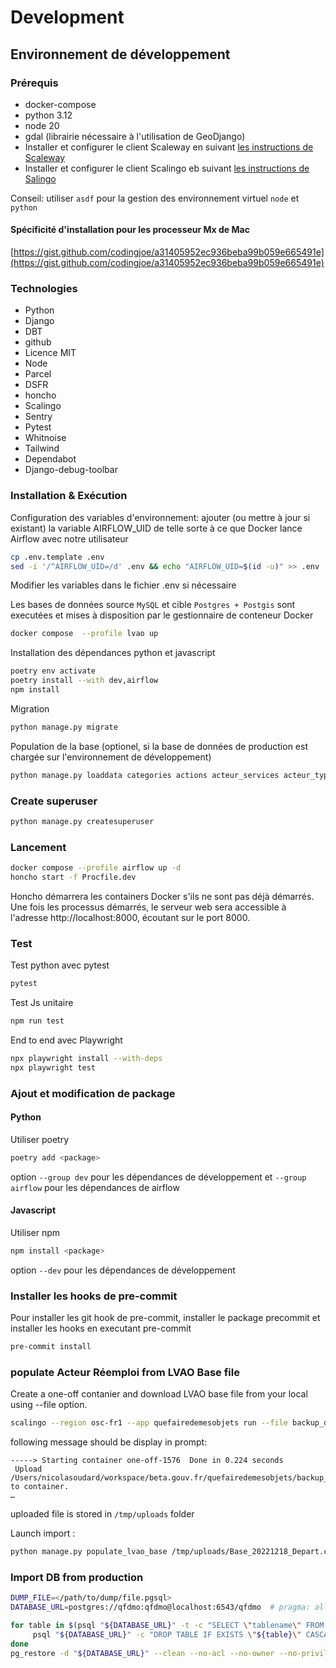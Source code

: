 # Development

## Environnement de développement

### Prérequis

- docker-compose
- python 3.12
- node 20
- gdal (librairie nécessaire à l'utilisation de GeoDjango)
- Installer et configurer le client Scaleway en suivant [les instructions de Scaleway](https://www.scaleway.com/en/docs/scaleway-cli/quickstart/)
- Installer et configurer le client Scalingo eb suivant [les instructions de Salingo](https://doc.scalingo.com/platform/cli/start)

Conseil: utiliser `asdf` pour la gestion des environnement virtuel `node` et `python`

#### Spécificité d'installation pour les processeur Mx de Mac

[https://gist.github.com/codingjoe/a31405952ec936beba99b059e665491e](https://gist.github.com/codingjoe/a31405952ec936beba99b059e665491e)

### Technologies

- Python
- Django
- DBT
- github
- Licence MIT
- Node
- Parcel
- DSFR
- honcho
- Scalingo
- Sentry
- Pytest
- Whitnoise
- Tailwind
- Dependabot
- Django-debug-toolbar

### Installation & Exécution

Configuration des variables d'environnement: ajouter (ou mettre à jour si existant)
la variable AIRFLOW_UID de telle sorte à ce que Docker lance Airflow avec notre utilisateur

```sh
cp .env.template .env
sed -i '/^AIRFLOW_UID=/d' .env && echo "AIRFLOW_UID=$(id -u)" >> .env
```

Modifier les variables dans le fichier .env si nécessaire

Les bases de données source `MySQL` et cible `Postgres + Postgis` sont executées et mises à disposition par le gestionnaire de conteneur Docker

```sh
docker compose  --profile lvao up
```

Installation des dépendances python et javascript

```sh
poetry env activate
poetry install --with dev,airflow
npm install
```

Migration

```sh
python manage.py migrate
```

Population de la base (optionel, si la base de données de production est chargée sur l'environnement de développement)

```sh
python manage.py loaddata categories actions acteur_services acteur_types
```

### Create superuser

```sh
python manage.py createsuperuser
```

### Lancement

```sh
docker compose --profile airflow up -d
honcho start -f Procfile.dev
```

Honcho démarrera les containers Docker s'ils ne sont pas déjà démarrés.
Une fois les processus démarrés, le serveur web sera accessible à l'adresse http://localhost:8000, écoutant sur le port 8000.

### Test

Test python avec pytest

```sh
pytest
```

Test Js unitaire

```sh
npm run test
```

End to end avec Playwright

```sh
npx playwright install --with-deps
npx playwright test
```

### Ajout et modification de package

#### Python

Utiliser poetry

```sh
poetry add <package>
```

option `--group dev` pour les dépendances de développement et `--group airflow` pour les dépendances de airflow

#### Javascript

Utiliser npm

```sh
npm install <package>
```

option `--dev` pour les dépendances de développement

### Installer les hooks de pre-commit

Pour installer les git hook de pre-commit, installer le package precommit et installer les hooks en executant pre-commit

```sh
pre-commit install
```

### populate Acteur Réemploi from LVAO Base file

Create a one-off contanier and download LVAO base file from your local using --file option.

```sh
scalingo --region osc-fr1 --app quefairedemesobjets run --file backup_db.bak/Base_20221218_Depart.csv bash
```

following message should be display in prompt:

```
-----> Starting container one-off-1576  Done in 0.224 seconds
 Upload /Users/nicolasoudard/workspace/beta.gouv.fr/quefairedemesobjets/backup_db.bak/Base_20221218_Depart.csv to container.
…
```

uploaded file is stored in `/tmp/uploads` folder

Launch import :

```sh
python manage.py populate_lvao_base /tmp/uploads/Base_20221218_Depart.csv
```

### Import DB from production

```bash
DUMP_FILE=</path/to/dump/file.pgsql>
DATABASE_URL=postgres://qfdmo:qfdmo@localhost:6543/qfdmo  # pragma: allowlist secret

for table in $(psql "${DATABASE_URL}" -t -c "SELECT \"tablename\" FROM pg_tables WHERE schemaname='public'"); do
     psql "${DATABASE_URL}" -c "DROP TABLE IF EXISTS \"${table}\" CASCADE;"
done
pg_restore -d "${DATABASE_URL}" --clean --no-acl --no-owner --no-privileges "${DUMP_FILE}"
```

